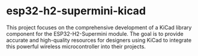 # esp32-h2-supermini-kicad
This project focuses on the comprehensive development of a KiCad library component for the ESP32-H2-Supermini module. The goal is to provide accurate and high-quality resources for designers using KiCad to integrate this powerful wireless microcontroller into their projects.
